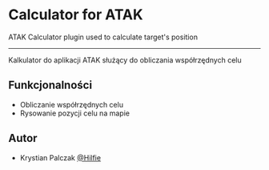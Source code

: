 
# Calculator for ATAK

ATAK Calculator plugin used to calculate target's position

________

Kalkulator do aplikacji ATAK służący do obliczania współrzędnych celu

## Funkcjonalności

- Obliczanie współrzędnych celu
- Rysowanie pozycji celu na mapie



## Autor

- Krystian Palczak [@Hilfie](https://github.com/Hilfie)

